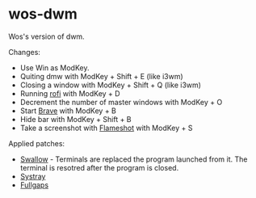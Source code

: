 # wos-dwm
Wos's version of dwm.

Changes:
* Use Win as ModKey.
* Quiting dmw with ModKey + Shift + E (like i3wm)
* Closing a window with ModKey + Shift + Q (like i3wm)
* Running [rofi](https://github.com/davatorium/rofi) with ModKey + D 
* Decrement the number of master windows with ModKey + O
* Start [Brave](https://brave.com/) with ModKey + B
* Hide bar with ModKey + Shift + B
* Take a screenshot with [Flameshot](https://flameshot.js.org/) with ModKey + S

Applied patches:
* [Swallow](https://dwm.suckless.org/patches/swallow/) - Terminals are replaced the program launched from it. The terminal is resotred after the program is closed.
* [Systray](https://dwm.suckless.org/patches/systray/)
* [Fullgaps](https://dwm.suckless.org/patches/fullgaps/)
